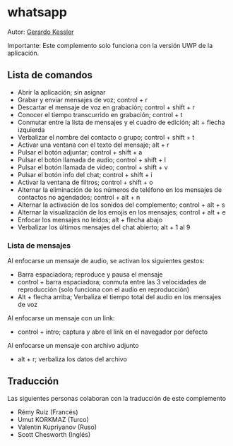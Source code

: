 # whatsapp

Autor: [Gerardo Kessler](http://gera.ar)  

Importante: Este complemento solo funciona con la versión UWP de la aplicación.

## Lista de comandos

* Abrir la aplicación; sin asignar
* Grabar y enviar mensajes de voz; control + r
* Descartar el mensaje de voz en grabación; control + shift + r
* Conocer el tiempo transcurrido en grabación; control + t
* Conmutar entre la lista de mensajes y el cuadro de edición; alt + flecha izquierda
* Verbalizar el nombre del contacto o grupo; control + shift + t
* Activar una ventana con el texto del mensaje; alt + r
* Pulsar el botón adjuntar; control + shift + a
* Pulsar el botón llamada de audio; control + shift + l
* Pulsar el botón llamada de video; control + shift + v
* Pulsar el botón info del chat; control + shift + i
* Activar la ventana de filtros; control + shift + o
* Alternar la eliminación de los números de teléfono en los mensajes de contactos no agendados; control + alt + n
* Alternar la activación de los sonidos del complemento; control + alt + s
* Alternar  la visualización de los emojis en los mensajes; control + alt + e
* Enfocar los mensajes no leídos; alt + flecha abajo
* Verbalizar los últimos mensajes del chat abierto; alt + 1 al 9

### Lista de mensajes

Al enfocarse un mensaje de audio, se activan los siguientes gestos:

* Barra espaciadora; reproduce y pausa el mensaje
* control + barra espaciadora; conmuta entre las 3 velocidades de reproducción (solo funciona con el audio en reproducción)
* Alt + flecha arriba; Verbaliza el tiempo total del audio en los mensajes de voz

Al enfocarse un mensaje con un link:

* control + intro; captura y abre el link en el navegador por defecto

Al enfocarse un mensaje con archivo adjunto

* alt + r; verbaliza los datos del archivo

## Traducción

Las siguientes personas colaboran con la traducción de este complemento

* Rémy Ruiz (Francés)
* Umut KORKMAZ (Turco)
* Valentin Kupriyanov (Ruso)
* Scott Chesworth (Inglés)
